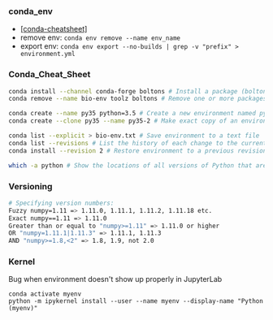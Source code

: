 ### conda_env
- [[conda-cheatsheet]](https://docs.conda.io/projects/conda/en/4.6.0/_downloads/52a95608c49671267e40c689e0bc00ca/conda-cheatsheet.pdf)
- remove env: `conda env remove --name env_name` 
- export env: `conda env export --no-builds | grep -v "prefix" > environment.yml`

### Conda_Cheat_Sheet
```sh
conda install --channel conda-forge boltons # Install a package (boltons) from a specific channel (conda-forge)
conda remove --name bio-env toolz boltons # Remove one or more packages (toolz, boltons) from a specific environment (bio-env)

conda create --name py35 python=3.5 # Create a new environment named py35, install Python 3.5
conda create --clone py35 --name py35-2 # Make exact copy of an environment

conda list --explicit > bio-env.txt # Save environment to a text file
conda list --revisions # List the history of each change to the current environment
conda install --revision 2 # Restore environment to a previous revision

which -a python # Show the locations of all versions of Python that are currently in the path
```

### Versioning
```sh
# Specifying version numbers:
Fuzzy numpy=1.11 => 1.11.0, 1.11.1, 1.11.2, 1.11.18 etc.
Exact numpy==1.11 => 1.11.0
Greater than or equal to "numpy>=1.11" => 1.11.0 or higher
OR "numpy=1.11.1|1.11.3" => 1.11.1, 1.11.3
AND "numpy>=1.8,<2" => 1.8, 1.9, not 2.0
```

### Kernel
Bug when environment doesn't show up properly in JupyterLab 
```
conda activate myenv
python -m ipykernel install --user --name myenv --display-name "Python (myenv)"
```

